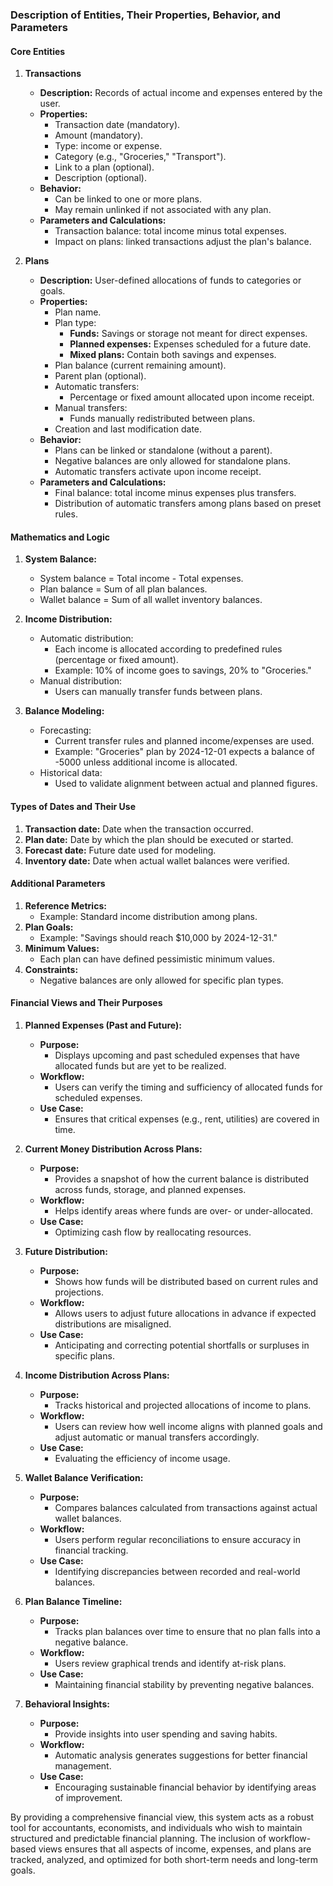 ### Description of Entities, Their Properties, Behavior, and Parameters

#### Core Entities

1. **Transactions**
   - **Description:**
     Records of actual income and expenses entered by the user.
   - **Properties:**
     - Transaction date (mandatory).
     - Amount (mandatory).
     - Type: income or expense.
     - Category (e.g., "Groceries," "Transport").
     - Link to a plan (optional).
     - Description (optional).
   - **Behavior:**
     - Can be linked to one or more plans.
     - May remain unlinked if not associated with any plan.
   - **Parameters and Calculations:**
     - Transaction balance: total income minus total expenses.
     - Impact on plans: linked transactions adjust the plan's balance.

2. **Plans**
   - **Description:**
     User-defined allocations of funds to categories or goals.
   - **Properties:**
     - Plan name.
     - Plan type:
       - **Funds:** Savings or storage not meant for direct expenses.
       - **Planned expenses:** Expenses scheduled for a future date.
       - **Mixed plans:** Contain both savings and expenses.
     - Plan balance (current remaining amount).
     - Parent plan (optional).
     - Automatic transfers:
       - Percentage or fixed amount allocated upon income receipt.
     - Manual transfers:
       - Funds manually redistributed between plans.
     - Creation and last modification date.
   - **Behavior:**
     - Plans can be linked or standalone (without a parent).
     - Negative balances are only allowed for standalone plans.
     - Automatic transfers activate upon income receipt.
   - **Parameters and Calculations:**
     - Final balance: total income minus expenses plus transfers.
     - Distribution of automatic transfers among plans based on preset rules.

#### Mathematics and Logic

1. **System Balance:**
   - System balance = Total income - Total expenses.
   - Plan balance = Sum of all plan balances.
   - Wallet balance = Sum of all wallet inventory balances.

2. **Income Distribution:**
   - Automatic distribution:
     - Each income is allocated according to predefined rules (percentage or fixed amount).
     - Example: 10% of income goes to savings, 20% to "Groceries."
   - Manual distribution:
     - Users can manually transfer funds between plans.

3. **Balance Modeling:**
   - Forecasting:
     - Current transfer rules and planned income/expenses are used.
     - Example: "Groceries" plan by 2024-12-01 expects a balance of -5000 unless additional income is allocated.
   - Historical data:
     - Used to validate alignment between actual and planned figures.

#### Types of Dates and Their Use

1. **Transaction date:** Date when the transaction occurred.
2. **Plan date:** Date by which the plan should be executed or started.
3. **Forecast date:** Future date used for modeling.
4. **Inventory date:** Date when actual wallet balances were verified.

#### Additional Parameters

1. **Reference Metrics:**
   - Example: Standard income distribution among plans.
2. **Plan Goals:**
   - Example: "Savings should reach $10,000 by 2024-12-31."
3. **Minimum Values:**
   - Each plan can have defined pessimistic minimum values.
4. **Constraints:**
   - Negative balances are only allowed for specific plan types.

#### Financial Views and Their Purposes

1. **Planned Expenses (Past and Future):**
   - **Purpose:**
     - Displays upcoming and past scheduled expenses that have allocated funds but are yet to be realized.
   - **Workflow:**
     - Users can verify the timing and sufficiency of allocated funds for scheduled expenses.
   - **Use Case:**
     - Ensures that critical expenses (e.g., rent, utilities) are covered in time.

2. **Current Money Distribution Across Plans:**
   - **Purpose:**
     - Provides a snapshot of how the current balance is distributed across funds, storage, and planned expenses.
   - **Workflow:**
     - Helps identify areas where funds are over- or under-allocated.
   - **Use Case:**
     - Optimizing cash flow by reallocating resources.

3. **Future Distribution:**
   - **Purpose:**
     - Shows how funds will be distributed based on current rules and projections.
   - **Workflow:**
     - Allows users to adjust future allocations in advance if expected distributions are misaligned.
   - **Use Case:**
     - Anticipating and correcting potential shortfalls or surpluses in specific plans.

4. **Income Distribution Across Plans:**
   - **Purpose:**
     - Tracks historical and projected allocations of income to plans.
   - **Workflow:**
     - Users can review how well income aligns with planned goals and adjust automatic or manual transfers accordingly.
   - **Use Case:**
     - Evaluating the efficiency of income usage.

5. **Wallet Balance Verification:**
   - **Purpose:**
     - Compares balances calculated from transactions against actual wallet balances.
   - **Workflow:**
     - Users perform regular reconciliations to ensure accuracy in financial tracking.
   - **Use Case:**
     - Identifying discrepancies between recorded and real-world balances.

6. **Plan Balance Timeline:**
   - **Purpose:**
     - Tracks plan balances over time to ensure that no plan falls into a negative balance.
   - **Workflow:**
     - Users review graphical trends and identify at-risk plans.
   - **Use Case:**
     - Maintaining financial stability by preventing negative balances.

7. **Behavioral Insights:**
   - **Purpose:**
     - Provide insights into user spending and saving habits.
   - **Workflow:**
     - Automatic analysis generates suggestions for better financial management.
   - **Use Case:**
     - Encouraging sustainable financial behavior by identifying areas of improvement.

By providing a comprehensive financial view, this system acts as a robust tool for accountants, economists, and individuals who wish to maintain structured and predictable financial planning. The inclusion of workflow-based views ensures that all aspects of income, expenses, and plans are tracked, analyzed, and optimized for both short-term needs and long-term goals.

